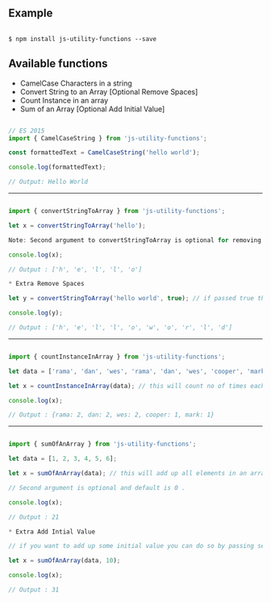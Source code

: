 ## Example

```shell

$ npm install js-utility-functions --save

```

## Available functions

 * CamelCase Characters in a string
 * Convert String to an Array [Optional Remove Spaces]
 * Count Instance in an array
 * Sum of an Array [Optional Add Initial Value]

```Javascript

// ES 2015
import { CamelCaseString } from 'js-utility-functions';

const formattedText = CamelCaseString('hello world');

console.log(formattedText);

// Output: Hello World

```
- - - -

```Javascript

import { convertStringToArray } from 'js-utility-functions';

let x = convertStringToArray('hello');

Note: Second argument to convertStringToArray is optional for removing spaces default: false

console.log(x);

// Output : ['h', 'e', 'l', 'l', 'o']

* Extra Remove Spaces

let y = convertStringToArray('hello world', true); // if passed true then it removes spaces

console.log(y);

// Output : ['h', 'e', 'l', 'l', 'o', 'w', 'o', 'r', 'l', 'd']

```

- - - -

```Javascript

import { countInstanceInArray } from 'js-utility-functions';

let data = ['rama', 'dan', 'wes', 'rama', 'dan', 'wes', 'cooper', 'mark'];

let x = countInstanceInArray(data); // this will count no of times each element in array is repeated

console.log(x);

// Output : {rama: 2, dan: 2, wes: 2, cooper: 1, mark: 1}

```

- - - -

```Javascript

import { sumOfAnArray } from 'js-utility-functions';

let data = [1, 2, 3, 4, 5, 6];

let x = sumOfAnArray(data); // this will add up all elements in an array and returns sumOfAnArray

// Second argument is optional and default is 0 .

console.log(x);

// Output : 21

* Extra Add Intial Value

// if you want to add up some initial value you can do so by passing second argument value

let x = sumOfAnArray(data, 10);

console.log(x);

// Output : 31

```
